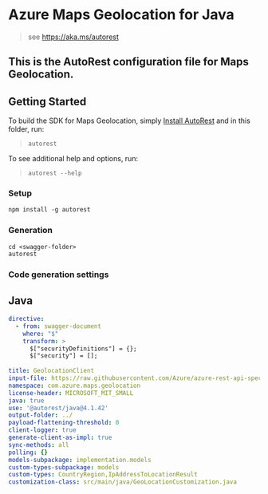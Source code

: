# Azure Maps Geolocation for Java

> see https://aka.ms/autorest

This is the AutoRest configuration file for Maps Geolocation.
---
## Getting Started

To build the SDK for Maps Geolocation, simply [Install AutoRest](https://aka.ms/autorest) and in this folder, run:

> `autorest`

To see additional help and options, run:

> `autorest --help`

### Setup
```ps
npm install -g autorest
```

### Generation

```ps
cd <swagger-folder>
autorest
```

### Code generation settings

## Java

``` yaml
directive:
  - from: swagger-document
    where: "$"
    transform: >
      $["securityDefinitions"] = {};
      $["security"] = [];
        
title: GeolocationClient
input-file: https://raw.githubusercontent.com/Azure/azure-rest-api-specs/main/specification/maps/data-plane/Geolocation/preview/1.0/geolocation.json
namespace: com.azure.maps.geolocation
license-header: MICROSOFT_MIT_SMALL
java: true
use: '@autorest/java@4.1.42'
output-folder: ../
payload-flattening-threshold: 0
client-logger: true
generate-client-as-impl: true
sync-methods: all
polling: {}
models-subpackage: implementation.models
custom-types-subpackage: models
custom-types: CountryRegion,IpAddressToLocationResult
customization-class: src/main/java/GeoLocationCustomization.java
```
